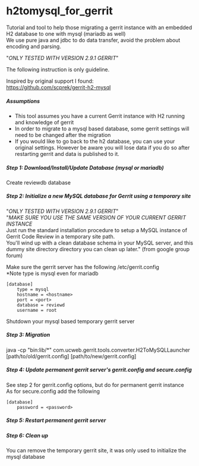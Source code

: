 # h2tomysql_for_gerrit #
Tutorial and tool to help those migrating a gerrit instance with an embedded H2 database to one with mysql (mariadb as well)<br>
We use pure java and jdbc to do data transfer, avoid the problem about encoding and parsing.

"*ONLY TESTED WITH VERSION 2.9.1 GERRIT*"<br>

The following instruction is only guideline.

Inspired by original support I found:<br>
https://github.com/scprek/gerrit-h2-mysql

##### Assumptions #####

- This tool assumes you have a current Gerrit instance with H2 running and knowledge of gerrit
- In order to migrate to a mysql based database, some gerrit settings will need to be changed after the migration
- If you would like to go back to the h2 database, you can use your original settings. However be aware you will lose data if you do so after restarting gerrit and data is published to it.

##### Step 1: Download/Install/Update Database (mysql or mariadb) #####

Create reviewdb database

##### Step 2: Initialize a new MySQL database for Gerrit using a temporary site #####
"*ONLY TESTED WITH VERSION 2.9.1 GERRIT*"<br>
"*MAKE SURE YOU USE THE SAME VERSION OF YOUR CURRENT GERRIT INSTANCE*<br>
Just run the standard installation procedure to setup a MySQL instance of Gerrit Code Review in a temporary site path.<br>
You'll wind up with a clean database schema in your MySQL server, and this dummy site directory directory you can clean up later." (from google group forum)<br>

Make sure the gerrit server has the following /etc/gerrit.config<br>
*Note type is mysql even for mariadb
```
[database]
    type = mysql
    hostname = <hostname>
    port = <port>
    database = reviewd
    username = root
```

Shutdown your mysql based temporary gerrit server

##### Step 3: Migration #####
java -cp "bin:lib/*" com.ucweb.gerrit.tools.converter.H2ToMySQLLauncher [path/to/old/gerrit.config] [path/to/new/gerrit.config]

##### Step 4: Update permanent gerrit server's gerrit.config and secure.config #####

See step 2 for gerrit.config options, but do for permanent gerrit instance<br>
As for secure.config add the following
```
[database]
    password = <password>
```

##### Step 5: Restart permanent gerrit server #####

##### Step 6: Clean up #####

You can remove the temporary gerrit site, it was only used to initialize the mysql database

